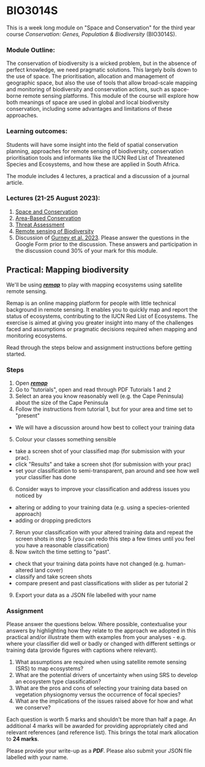 # BIO3014S

This is a week long module on "Space and Conservation" for the third year course _Conservation: Genes, Population & Biodiversity_ (BIO3014S).

### Module Outline:
The conservation of biodiversity is a wicked problem, but in the absence of perfect knowledge, we need pragmatic solutions. This largely boils down to the use of space. The prioritisation, allocation and management of geographic space, but also the use of tools that allow broad-scale mapping and monitoring of biodiversity and conservation actions, such as space-borne remote sensing platforms. This module of the course will explore how both meanings of space are used in global and local biodiversity conservation, including some advantages and limitations of these approaches.

### Learning outcomes:
Students will have some insight into the field of spatial conservation planning, approaches for remote sensing of biodiversity, conservation prioritisation tools and informants like the IUCN Red List of Threatened Species and Ecosystems, and how these are applied in South Africa.

The module includes 4 lectures, a practical and a discussion of a journal article.

### Lectures (21-25 August 2023):
1. [Space and Conservation](1_SpaceConservation1)
2. [Area-Based Conservation](2_AreaBasedConservation)
3. [Threat Assessment](3_ThreatAssessments)
4. [Remote sensing of Biodiversity](4_RemoteSensingBio)
5. Discussion of [Gurney et al. 2023](https://doi.org/10.1016/j.oneear.2023.01.012). Please answer the questions in the Google Form prior to the discussion. These answers and participation in the discussion cound 30% of your mark for this module.


## Practical: Mapping biodiversity

We'll be using [***remap***](https://remap-app.org/) to play with mapping ecosystems using satellite remote sensing.

Remap is an online mapping platform for people with little technical background in remote sensing. It enables you to quickly map and report the status of ecosystems, contributing to the IUCN Red List of Ecosystems. The exercise is aimed at giving you greater insight into many of the challenges faced and assumptions or pragmatic decisions required when mapping and monitoring ecosystems.

Read through the steps below and assignment instructions before getting started.

### Steps

1. Open [***remap***](https://remap-app.org/)
2. Go to "tutorials", open and read through PDF Tutorials 1 and 2
3. Select an area you know reasonably well (e.g. the Cape Peninsula) about the size of the Cape Peninsula
4. Follow the instructions from tutorial 1, but for your area and time set to "present"
  - We will have a discussion around how best to collect your training data
5. Colour your classes something sensible 
 - take a screen shot of your classified map (for submission with your prac).
 - click "Results" and take a screen shot (for submission with your prac)
 - set your classification to semi-transparent, pan around and see how well your classifier has done
6. Consider ways to improve your classification and address issues you noticed by 
  - altering or adding to your training data (e.g. using a species-oriented approach)
  - adding or dropping predictors
7. Rerun your classification with your altered training data and repeat the screen shots in step 5 (you can redo this step a few times until you feel you have a reasonable classification)
8. Now switch the time setting to "past". 
  - check that your training data points have not changed (e.g. human-altered land cover) 
  - classify and take screen shots 
  - compare present and past classifications with slider as per tutorial 2
9. Export your data as a JSON file labelled with your name



### Assignment

Please answer the questions below. Where possible, contextualise your answers by highlighting how they relate to the approach we adopted in this practical and/or illustrate them with examples from your analyses - e.g. where your classifier did well or badly or changed with different settings or training data (provide figures with captions where relevant). 

1. What assumptions are required when using satellite remote sensing (SRS) to map ecosystems?
2. What are the potential drivers of uncertainty when using SRS to develop an ecosystem type classification?
3. What are the pros and cons of selecting your training data based on vegetation physiognomy versus the occurrence of focal species?
4. What are the implications of the issues raised above for how and what we conserve?

Each question is worth 5 marks and shouldn't be more than half a page. An additional 4 marks will be awarded for providing appropriately cited and relevant references (and reference list). This brings the total mark allocation to **24 marks**.

Please provide your write-up as a ***PDF***. Please also submit your JSON file labelled with your name.
